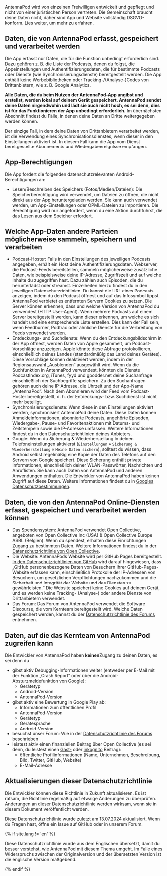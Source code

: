 AntennaPod wird von einzelnen Freiwilligen entwickelt und gepflegt und nicht von einer juristischen Person vertreten. Die Gemeinschaft braucht deine Daten nicht, daher sind App und Website vollständig DSGVO-konform. Lies weiter, um mehr zu erfahren.

## Daten, die von AntennaPod erfasst, gespeichert und verarbeitet werden

Die App erfasst nur Daten, die für die Funktion unbedingt erforderlich sind. Dazu gehören z. B. die Liste der Podcasts, denen du folgst, die Appeinstellungen und Authentifizierungsdaten, die für bestimmte Podcasts oder Dienste (wie Synchronisierungsdienste) bereitgestellt werden. Die App enthält keine Werbebibliotheken oder Tracking-/(Analyse-)Codes von Drittanbietern, wie z. B. Google Analytics.

**Alle Daten, die du beim Nutzen der AntennaPod-App angibst und erstellst, werden lokal auf deinem Gerät gespeichert. AntennaPod sendet deine Daten nirgendwohin und lädt sie auch nicht hoch, es sei denn, dies ist für das Funktionieren der App unbedingt erforderlich.** Im übernächsten Abschnitt findest du Fälle, in denen deine Daten an Dritte weitergegeben werden können.

Der einzige Fall, in dem deine Daten von Drittanbietern verarbeitet werden, ist die Verwendung eines Synchronisationsdienstes, wenn dieser in den Einstellungen aktiviert ist. In diesem Fall kann die App vom Dienst bereitgestellte Abonnements und Wiedergabeereignisse empfangen.

## App-Berechtigungen

Die App fordert die folgenden datenschutzrelevanten Android-Berechtigungen an:

- Lesen/Beschreiben des Speichers (Fotos/Medien/Dateien): Die Speicherberechtigung wird verwendet, um Dateien zu öffnen, die nicht direkt aus der App heruntergeladen werden. Sie kann auch verwendet werden, um App-Einstellungen oder OPML-Dateien zu importieren. Die Berechtigung wird nur angefordert, wenn du eine Aktion durchführst, die das Lesen aus dem Speicher erfordert.

## Welche App-Daten andere Parteien möglicherweise sammeln, speichern und verarbeiten

- Podcast-Hoster: Falls in den Einstellungen des jeweiligen Podcasts angegeben, erhält ein Host deine Authentifizierungsdaten. Webserver, die Podcast-Feeds bereitstellen, sammeln möglicherweise zusätzliche Daten, wie beispielsweise deine IP-Adresse, Zugriffszeit und auf welche Inhalte du zugegriffen hast. Dazu zählen auch Episoden, die du herunterlädst oder streamst. Einzelheiten hierzu findest du in den jeweiligen Datenschutzrichtlinien. Du kannst die URL eines Podcasts anzeigen, indem du den Podcast öffnest und auf das Infosymbol tippst. AntennaPod verbietet es entfernten Servern Cookies zu setzen. Die Server können erkennen, dass und welche Version von AntennaPod du verwendest (HTTP User-Agent). Wenn mehrere Podcasts auf einem Server bereitgestellt werden, kann dieser erkennen, um welche es sich handelt und eine entsprechende Liste erstellen. Dies kann der Fall sein, wenn Feedburner, Podtrac oder ähnliche Dienste für die Verbreitung von Feeds verwendet werden.
- Entdeckungs- und Suchdienste: Wenn du den Entdeckungsbildschirm in der App öffnest, werden Daten von Apple gesammelt, um Podcast-Vorschläge anzuzeigen. Apple könnte diese Abfrage protokollieren, einschließlich deines Landes (standardmäßig das Land deines Gerätes). Diese Vorschläge können deaktiviert werden, indem in der Regionsauswahl „Ausblenden“ ausgewählt wird. Wenn du die Suchfunktion in AntennaPod verwendest, könnten die Dienste PodcastIndex.org, iTunes, fyyd und gpodder.net deine Suchanfrage einschließlich der Suchbegriffe speichern. Zu den Suchanfragen gehören auch deine IP-Adresse, die Uhrzeit und der App-Name „AntennaPod“. Nach dem Abonnieren wird der Feed vom Podcast-Hoster bereitgestellt, d. h. der Entdeckungs- bzw. Suchdienst ist nicht mehr beteiligt.
- Synchronisierungsdienste: Wenn diese in den Einstellungen aktiviert werden, synchronisiert AntennaPod deine Daten. Diese Daten können Anmeldeinformationen, abonnierte Podcasts, angehörte Episoden, Wiedergabe-, Pause- und Favoritenaktionen mit Datums- und Zeitstempeln sowie die IP-Adresse umfassen. Weitere Informationen findest du in den Datenschutzrichtlinien deines Anbieters.
- Google: Wenn du Sicherung & Wiederherstellung in deinen Telefoneinstellungen aktivierst (`Einstellungen` » `Sicherung & Wiederherstellung` » `Meine Daten sichern`), solltest du wissen, dass Android selbst regelmäßig eine Kopie der Daten des Telefons auf den Servern von Google speichert. Diese Sicherung enthält private Informationen, einschließlich deiner WLAN-Passwörter, Nachrichten und Anruflisten. Sie kann auch Daten von AntennaPod und anderen Anwendungen enthalten. Die Entwickler von AntennaPod haben keinen Zugriff auf diese Daten. Weitere Informationen findest du in [Googles Datenschutzbestimmungen](https://policies.google.com).

## Daten, die von den AntennaPod Online-Diensten erfasst, gespeichert und verarbeitet werden können

- Das Spendensystem: AntennaPod verwendet Open Collective, angeboten von Open Collective Inc (USA) & Open Collective Europe ASBL (Belgien). Wenn du spendest, erhalten diese Einrichtungen Zugang zu bestimmten Daten. Weitere Informationen findest du in der [Datenschutzrichtlinie von Open Collective](https://opencollective.com/privacypolicy).
- Die Website: AntennaPods Website wird per GitHub Pages bereitgestellt. [In den Datenschutzrichtlinien von GitHub](https://docs.github.com/en/github/site-policy/github-privacy-statement#github-pages) wird darauf hingewiesen, dass „GitHub personenbezogene Daten von Besuchern Ihrer GitHub-Pages-Website erfassen kann, einschließlich Protokolle der IP-Adressen von Besuchern, um gesetzlichen Verpflichtungen nachzukommen und die Sicherheit und Integrität der Website und des Dienstes zu gewährleisten.“ Die Website speichert keine Cookies auf deinem Gerät, und es werden keine Tracking- (Analyse-) oder andere Dienste von Drittanbietern verwendet.
- Das Forum: Das Forum von AntennaPod verwendet die Software Discourse, die vom Kernteam bereitgestellt wird. Welche Daten gespeichert werden, kannst du der [Datenschutzrichtlinie des Forums](https://forum.antennapod.org/privacy) entnehmen.

## Daten, auf die das Kernteam von AntennaPod zugreifen kann

Die Entwickler von AntennaPod haben **keinen**Zugang zu deinen Daten, es sei denn du

- gibst aktiv Debugging-Informationen weiter (entweder per E-Mail mit der Funktion „Crash Report“ oder über die Android-Absturzmeldefunktion von Google):
   - Gerätetyp
   - Android-Version
   - AntennaPod-Version
- gibst aktiv eine Bewertung in Google Play ab:
   - Informationen zum öffentlichen Profil
   - AntennaPod-Version
   - Gerätetyp
   - Gerätesprache
   - Android-Version
- besuchst unser Forum: Wie in der [Datenschutzrichtlinie des Forums](https://forum.antennapod.org/privacy) beschrieben
- leistest aktiv einen finanziellen Beitrag über Open Collective (es sei denn, du leistest einen [Gast-](https://docs.opencollective.com/help/financial-contributors/payments#contributing-as-a-guest) oder [inkognito](https://docs.opencollective.com/help/financial-contributors/payments#profile) Beitrag):
   - öffentliche Profilinformationen (Name, Unternehmen, Beschreibung, Bild, Twitter, GitHub, Website)
   - E-Mail-Adresse

## Aktualisierungen dieser Datenschutzrichtlinie

Die Entwickler können diese Richtlinie in Zukunft aktualisieren. Es ist ratsam, die Richtlinie regelmäßig auf etwaige Änderungen zu überprüfen. Änderungen an dieser Datenschutzrichtlinie werden wirksam, wenn sie in diesem Dokument veröffentlicht werden.

Diese Datenschutzrichtlinie wurde zuletzt am 13.07.2024 aktualisiert. Wenn du Fragen hast, öffne ein Issue auf GitHub oder in unserem Forum.

{% if site.lang != 'en' %}

Diese Datenschutzrichtlinie wurde aus dem Englischen übersetzt, damit du besser verstehst, wie AntennaPod mit diesem Thema umgeht. Im Falle eines Widerspruchs zwischen der Originalversion und der übersetzten Version ist die englische Version maßgebend.

{% endif %}
